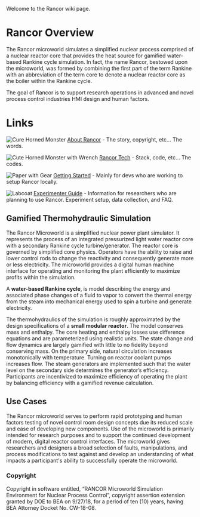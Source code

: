 Welcome to the Rancor wiki page. 

# Rancor Overview
The Rancor microworld simulates a simplified nuclear process comprised of a nuclear reactor core that provides the heat source for gamified water-based Rankine cycle simulation. In fact, the name Rancor, bestowed upon the microworld, was formed by combining the first part of the term Rankine with an abbreviation of the term core to denote a nuclear reactor core as the boiler within the Rankine cycle. 

The goal of Rancor is to support research operations in advanced and novel process control industries HMI design and human factors.

# Links
![Cure Horned Monster](https://github.com/rogerlew/rancor-release/blob/master/Rancor_wiki_icons/Rancor.png)   [About Rancor](https://github.com/rogerlew/rancor-release/wiki/About) - The story, copyright, etc... The words.

![Cute Horned Monster with Wrench](https://github.com/rogerlew/rancor-release/blob/master/Rancor_wiki_icons/RancorTech.png)   [Rancor Tech](https://github.com/rogerlew/rancor-release/wiki/Rancor-Tech) - Stack, code, etc... The codes.

![Paper with Gear](https://github.com/rogerlew/rancor-release/blob/master/Rancor_wiki_icons/Setup.png)   [Getting Started](https://github.com/rogerlew/rancor-release/wiki/Getting-Started) - Mainly for devs who are working to setup Rancor locally.

![Labcoat](https://github.com/rogerlew/rancor-release/blob/master/Rancor_wiki_icons/LabCoat.png)   [Experimenter Guide](https://github.com/rogerlew/rancor-release/wiki/Experimenter-Guide) - Information for researchers who are planning to use Rancor. Experiment setup, data collection, and FAQ.

## Gamified Thermohydraulic Simulation

The Rancor Microworld is a simplified nuclear power plant simulator. It represents the process of an integrated pressurized light water reactor core with a secondary Rankine cycle turbine/generator. The reactor core is governed by simplified core physics. Operators have the ability to raise and lower control rods to change the reactivity and consequently generate more or less electricity. The microworld provides a digital human machine interface for operating and monitoring the plant efficiently to maximize profits within the simulation.

A **water-based Rankine cycle**, is model describing the energy and associated phase changes of a fluid to vapor to convert the thermal energy from the steam into mechanical energy used to spin a turbine and generate electricity.

The thermohydraulics of the simulation is roughly approximated by the design specifications of a **small modular reactor**. The model conserves mass and enthalpy. The core heating and enthalpy losses use difference equations and are parameterized using realistic units. The state change and flow dynamics are largely gamified with little to no fidelity beyond conserving mass. On the primary side, natural circulation increases monotonically with temperature. Turning on reactor coolant pumps increases flow. The steam generators are implemented such that the water level on the secondary side determines the generator’s efficiency. Participants are incentivized to maximize efficiency of operating the plant by balancing efficiency with a gamified revenue calculation. 

## Use Cases
The Rancor microworld serves to perform rapid prototyping and human factors testing of novel control room design concepts due its reduced scale and ease of developing new components. Use of the microworld is primarily intended for research purposes and to support the continued development of modern, digital reactor control interfaces. The microworld gives researchers and designers a broad selection of faults, manipulations, and process modifications to test against and develop an understanding of what impacts a participant's ability to successfully operate the microworld. 

### Copyright
Copyright in software entitled, “RANCOR Microworld Simulation Environment for Nuclear Process Control”, copyright assertion extension granted by DOE to BEA on 9/27/18, for a period of ten (10) years, having BEA Attorney Docket No. CW-18-08.


